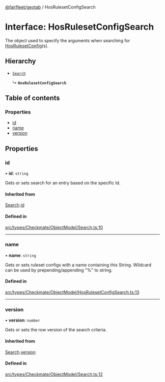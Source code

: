 [@fairfleet/geotab](../README.md) / HosRulesetConfigSearch

# Interface: HosRulesetConfigSearch

The object used to specify the arguments when searching for
 [HosRulesetConfig](HosRulesetConfig.md)(s).

## Hierarchy

- [`Search`](Search.md)

  ↳ **`HosRulesetConfigSearch`**

## Table of contents

### Properties

- [id](HosRulesetConfigSearch.md#id)
- [name](HosRulesetConfigSearch.md#name)
- [version](HosRulesetConfigSearch.md#version)

## Properties

### id

• **id**: `string`

Gets or sets search for an entry based on the specific Id.

#### Inherited from

[Search](Search.md).[id](Search.md#id)

#### Defined in

[src/types/Checkmate/ObjectModel/Search.ts:10](https://github.com/fairfleet/geotab/blob/ff38bfc/src/types/Checkmate/ObjectModel/Search.ts#L10)

___

### name

• **name**: `string`

Gets or sets ruleset configs with a name containing this String. Wildcard can be used by prepending/appending "%" to string.

#### Defined in

[src/types/Checkmate/ObjectModel/HosRulesetConfigSearch.ts:13](https://github.com/fairfleet/geotab/blob/ff38bfc/src/types/Checkmate/ObjectModel/HosRulesetConfigSearch.ts#L13)

___

### version

• **version**: `number`

Gets or sets the row version of the search criteria.

#### Inherited from

[Search](Search.md).[version](Search.md#version)

#### Defined in

[src/types/Checkmate/ObjectModel/Search.ts:12](https://github.com/fairfleet/geotab/blob/ff38bfc/src/types/Checkmate/ObjectModel/Search.ts#L12)
